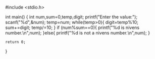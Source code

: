 #include <stdio.h>

int main() {
       int num,sum=0,temp,digit;
       printf("Enter the value:");
       scanf("%d",&num);
       temp=num;
       while(temp>0){
           digit=temp%10;
           sum+=digit;
           temp/=10;
       }
       if (num%sum==0){
           printf("%d is nivens number.\n",num);
       }else{
           printf("%d is not a nivens number.\n",num);
       }

    return 0;
}
